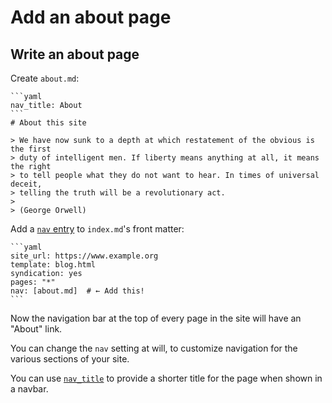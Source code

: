 # Add an about page

## Write an about page

Create `about.md`:

~~~~{.md}
```yaml
nav_title: About
```
# About this site

> We have now sunk to a depth at which restatement of the obvious is the first
> duty of intelligent men. If liberty means anything at all, it means the right
> to tell people what they do not want to hear. In times of universal deceit,
> telling the truth will be a revolutionary act.
>
> (George Orwell)
~~~~

Add a [`nav` entry](../reference/metadata.md#nav) to `index.md`'s front matter:

~~~~{.md}
```yaml
site_url: https://www.example.org
template: blog.html
syndication: yes
pages: "*"
nav: [about.md]  # ← Add this!
```
~~~~

Now the navigation bar at the top of every page in the site will have an
"About" link.

You can change the `nav` setting at will, to customize navigation for the
various sections of your site.

You can use [`nav_title`](../reference/metadata.md#nav_title) to provide a
shorter title for the page when shown in a navbar.
